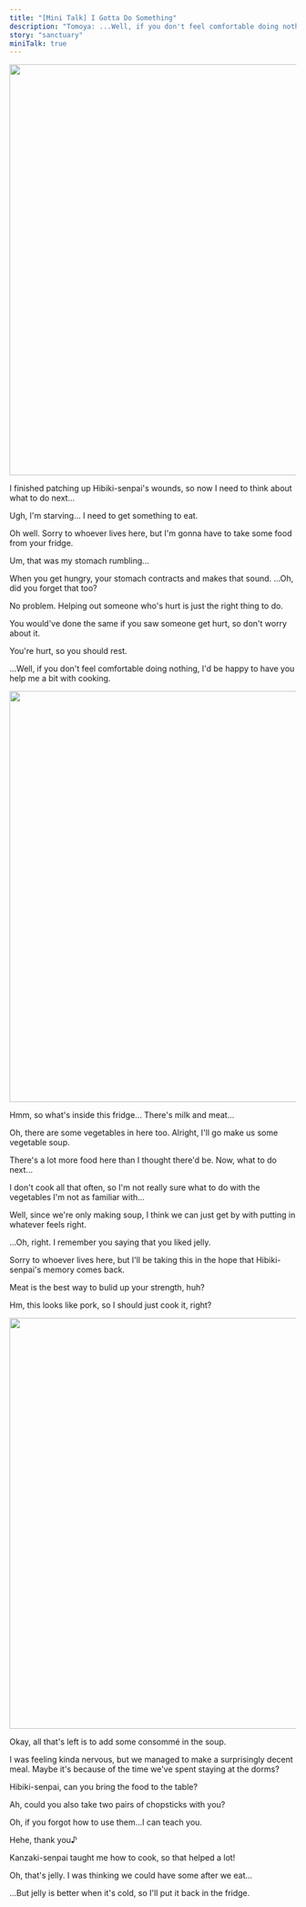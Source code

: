 ```yaml
---
title: "[Mini Talk] I Gotta Do Something"
description: "Tomoya: ...Well, if you don't feel comfortable doing nothing, I'd be happy to have you help me a bit with cooking."
story: "sanctuary"
miniTalk: true
---
```


<MiniTalkType r="rare" name="I Gotta Do Something" part="1/3" />

<Image src="/img/tl/sanctuary/mini_talk/tomoya/2/1.jpg" layout="responsive" width="1560" height="720" quality="100" />

<Bubble character="Tomoya">

I finished patching up Hibiki-senpai's wounds, so now I need to think about what to do next...

Ugh, I'm starving... I need to get something to eat.

Oh well. Sorry to whoever lives here, but I'm gonna have to take some food from your fridge.

</Bubble>

<MiniTalk speaker="Wataru" response="What was that sound?" replier="Wataru">

<Bubble character="Tomoya">

Um, that was my stomach rumbling...

When you get hungry, your stomach contracts and makes that sound. ...Oh, did you forget that too?

</Bubble>

</MiniTalk>

<MiniTalk speaker="Wataru" response="Thank you for taking care of me." replier="Wataru">

<Bubble character="Tomoya">

No problem. Helping out someone who's hurt is just the right thing to do.

You would've done the same if you saw someone get hurt, so don't worry about it.

</Bubble>

</MiniTalk>

<MiniTalk speaker="Wataru" response="What should I do?" replier="Wataru">

<Bubble character="Tomoya">

You're hurt, so you should rest.

...Well, if you don't feel comfortable doing nothing, I'd be happy to have you help me a bit with cooking.

</Bubble>

</MiniTalk>

<MiniTalkType r="rare" name="I Gotta Do Something" part="2/3" />

<Image src="/img/tl/sanctuary/mini_talk/tomoya/2/2.jpg" layout="responsive" width="1560" height="720" quality="100" />

<Bubble character="Tomoya">

Hmm, so what's inside this fridge... There's milk and meat...

Oh, there are some vegetables in here too. Alright, I'll go make us some vegetable soup.

There's a lot more food here than I thought there'd be. Now, what to do next...

</Bubble>

<MiniTalk speaker="Wataru" response="Take the celery." replier="Wataru">

<Bubble character="Tomoya">

I don't cook all that often, so I'm not really sure what to do with the vegetables I'm not as familiar with...

Well, since we're only making soup, I think we can just get by with putting in whatever feels right.

</Bubble>

</MiniTalk>

<MiniTalk speaker="Wataru" response="Take the jelly." replier="Wataru">

<Bubble character="Tomoya">

...Oh, right. I remember you saying that you liked jelly.

Sorry to whoever lives here, but I'll be taking this in the hope that Hibiki-senpai's memory comes back.

</Bubble>

</MiniTalk>

<MiniTalk speaker="Wataru" response="Take the meat." replier="Wataru">

Meat is the best way to bulid up your strength, huh?

Hm, this looks like pork, so I should just cook it, right?

</MiniTalk>

<MiniTalkType r="rare" name="I Gotta Do Something" part="3/3" />

<Image src="/img/tl/sanctuary/mini_talk/tomoya/2/3.jpg" layout="responsive" width="1560" height="720" quality="100" />

<Bubble character="Tomoya">

Okay, all that's left is to add some consommé in the soup.

I was feeling kinda nervous, but we managed to make a surprisingly decent meal. Maybe it's because of the time we've spent staying at the dorms?

Hibiki-senpai, can you bring the food to the table?

</Bubble>

<MiniTalk speaker="Wataru" response="Understood." replier="Wataru">

<Bubble character="Tomoya">

Ah, could you also take two pairs of chopsticks with you?

Oh, if you forgot how to use them...I can teach you.

</Bubble>

</MiniTalk>

<MiniTalk speaker="Wataru" response="Your cooking is good." replier="Wataru">

<Bubble character="Tomoya">

Hehe, thank you♪

Kanzaki-senpai taught me how to cook, so that helped a lot!

</Bubble>

</MiniTalk>

<MiniTalk speaker="Wataru" response="What is this?" replier="Wataru">

<Bubble character="Tomoya">

Oh, that's jelly. I was thinking we could have some after we eat...

...But jelly is better when it's cold, so I'll put it back in the fridge.

</Bubble>

</MiniTalk>

<Credits tl="[Ren](https://tomoya.moe)" tlc="[remi](https://twitter.com/trystofstarrs)" qc="[honeyspades](https://honeyspades.tumblr.com)" />
